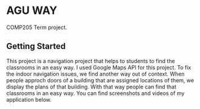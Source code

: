 # AGU WAY

COMP205 Term project.

## Getting Started

This project is a navigation project that helps to students to find the classrooms in an easy way. I used Google Maps API for this project. To fix the indoor navigation issues, we find another way out of context. When people approch doors of a building that are assigned locations of them, we display the plans of that building. With that way people can find that classrooms in an easy way. You can find screenshots and videos of my application below.
